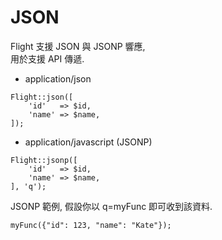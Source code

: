 # JSON

Flight 支援 JSON 與 JSONP 響應,<br>
用於支援 API 傳遞.

- application/json

```
Flight::json([
    'id'   => $id,
    'name' => $name,
]);
```

- application/javascript (JSONP)

```
Flight::jsonp([
    'id'   => $id,
    'name' => $name,
], 'q');
```

JSONP 範例,
假設你以 q=myFunc 即可收到該資料.

```
myFunc({"id": 123, "name": "Kate"});
```

